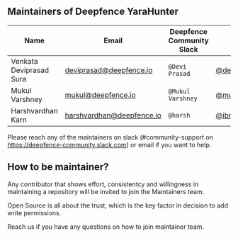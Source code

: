 ## Maintainers of Deepfence YaraHunter

| Name                    | Email                     | Deepfence Community Slack | GitHub                                               | Company   |
|-------------------------|---------------------------|---------------------------|------------------------------------------------------|-----------|
| Venkata Deviprasad Sura | deviprasad@deepfence.io   | `@Devi Prasad`            | [@deviprasad303](https://github.com/deviprasad303)   | Deepfence |
| Mukul Varshney          | mukul@deepfence.io        | `@Mukul Varshney`         | [@mukuldeepfence](https://github.com/mukuldeepfence) | Deepfence |
| Harshvardhan Karn       | harshvardhan@deepfence.io | `@harsh`                  | [@ibreakthecloud](https://github.com/ibreakthecloud) | Deepfence |             |                      |                           |                                                   |           |

Please reach any of the maintainers on slack (#community-support on https://deepfence-community.slack.com) or email if you want to help.

## How to be maintainer?

Any contributor that shows effort, consistentcy and willingness in maintaining a repository will be invited to join the Maintainers team.

Open Source is all about the trust, which is the key factor in decision to add write permissions.

Reach us if you have any questions on how to join maintainer team.
